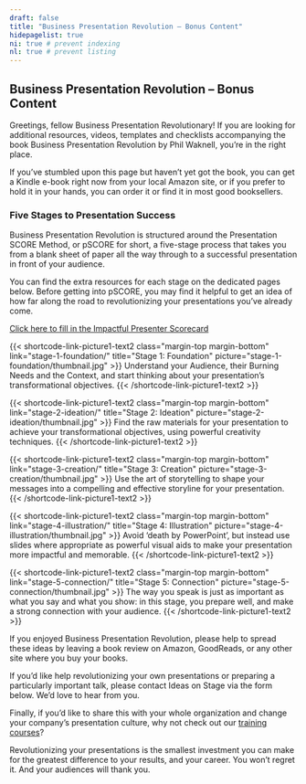 ```yaml
---
draft: false
title: "Business Presentation Revolution – Bonus Content"
hidepagelist: true
ni: true # prevent indexing
nl: true # prevent listing
---
```


## Business Presentation Revolution – Bonus Content

Greetings, fellow Business Presentation Revolutionary! If you are looking for additional resources, videos, templates and checklists accompanying the book Business Presentation Revolution by Phil Waknell, you’re in the right place.

If you’ve stumbled upon this page but haven’t yet got the book, you can get a Kindle e-book right now from your local Amazon site, or if you prefer to hold it in your hands, you can order it or find it in most good booksellers.

### Five Stages to Presentation Success

Business Presentation Revolution is structured around the Presentation SCORE Method, or pSCORE for short, a five-stage process that takes you from a blank sheet of paper all the way through to a successful presentation in front of your audience.

You can find the extra resources for each stage on the dedicated pages below. Before getting into pSCORE, you may find it helpful to get an idea of how far along the road to revolutionizing your presentations you’ve already come.

<a href="https://presentationscorecard.scoreapp.com" target="_blank">Click here to fill in the Impactful Presenter Scorecard</a>

{{< shortcode-link-picture1-text2
  class="margin-top margin-bottom"
  link="stage-1-foundation/"
  title="Stage 1: Foundation" picture="stage-1-foundation/thumbnail.jpg" >}}
Understand your Audience, their Burning Needs and the Context, and start thinking about your presentation’s transformational objectives.
{{< /shortcode-link-picture1-text2 >}}

{{< shortcode-link-picture1-text2
  class="margin-top margin-bottom"
  link="stage-2-ideation/"
  title="Stage 2: Ideation" picture="stage-2-ideation/thumbnail.jpg" >}}
Find the raw materials for your presentation to achieve your transformational objectives, using powerful creativity techniques.
{{< /shortcode-link-picture1-text2 >}}

{{< shortcode-link-picture1-text2
  class="margin-top margin-bottom"
  link="stage-3-creation/"
  title="Stage 3: Creation" picture="stage-3-creation/thumbnail.jpg" >}}
Use the art of storytelling to shape your messages into a compelling and effective storyline for your presentation.
{{< /shortcode-link-picture1-text2 >}}

{{< shortcode-link-picture1-text2
  class="margin-top margin-bottom"
  link="stage-4-illustration/"
  title="Stage 4: Illustration" picture="stage-4-illustration/thumbnail.jpg" >}}
Avoid ‘death by PowerPoint’, but instead use slides where appropriate as powerful visual aids to make your presentation more impactful and memorable.
{{< /shortcode-link-picture1-text2 >}}

{{< shortcode-link-picture1-text2
  class="margin-top margin-bottom"
  link="stage-5-connection/"
  title="Stage 5: Connection" picture="stage-5-connection/thumbnail.jpg" >}}
The way you speak is just as important as what you say and what you show: in this stage, you prepare well, and make a strong connection with your audience.
{{< /shortcode-link-picture1-text2 >}}

If you enjoyed Business Presentation Revolution, please help to spread these ideas by leaving a book review on Amazon, GoodReads, or any other site where you buy your books.

If you’d like help revolutionizing your own presentations or preparing a particularly important talk, please contact Ideas on Stage via the form below. We’d love to hear from you. 

Finally, if you’d like to share this with your whole organization and change your company’s presentation culture, why not check out our [training courses](https://www.ideasonstage.com/presentations-training/the-business-presentation-revolution/)?

Revolutionizing your presentations is the smallest investment you can make for the greatest difference to your results, and your career. You won’t regret it. And your audiences will thank you.
